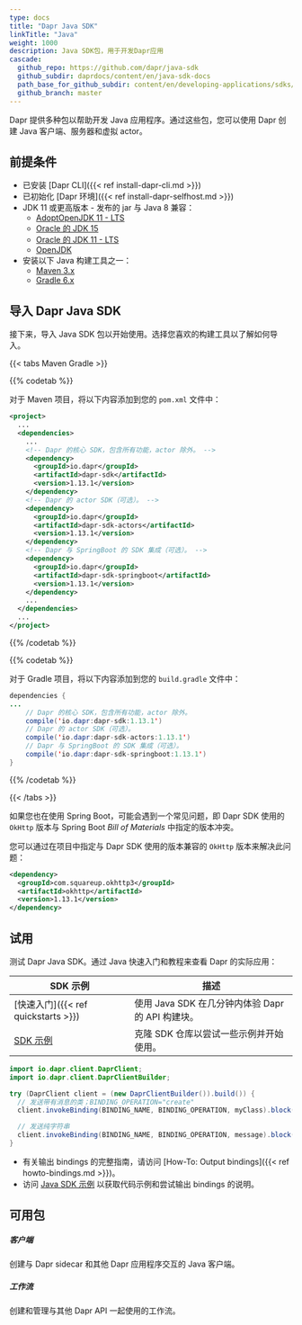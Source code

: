 ```yaml
---
type: docs
title: "Dapr Java SDK"
linkTitle: "Java"
weight: 1000
description: Java SDK包，用于开发Dapr应用
cascade:
  github_repo: https://github.com/dapr/java-sdk
  github_subdir: daprdocs/content/en/java-sdk-docs
  path_base_for_github_subdir: content/en/developing-applications/sdks/java/
  github_branch: master
---
```


Dapr 提供多种包以帮助开发 Java 应用程序。通过这些包，您可以使用 Dapr 创建 Java 客户端、服务器和虚拟 actor。

## 前提条件

- 已安装 [Dapr CLI]({{< ref install-dapr-cli.md >}})
- 已初始化 [Dapr 环境]({{< ref install-dapr-selfhost.md >}})
- JDK 11 或更高版本 - 发布的 jar 与 Java 8 兼容：
    - [AdoptOpenJDK 11 - LTS](https://adoptopenjdk.net/)
    - [Oracle 的 JDK 15](https://www.oracle.com/java/technologies/javase-downloads.html)
    - [Oracle 的 JDK 11 - LTS](https://www.oracle.com/java/technologies/javase-jdk11-downloads.html)
    - [OpenJDK](https://openjdk.java.net/)
- 安装以下 Java 构建工具之一：
    - [Maven 3.x](https://maven.apache.org/install.html)
    - [Gradle 6.x](https://gradle.org/install/)

## 导入 Dapr Java SDK

接下来，导入 Java SDK 包以开始使用。选择您喜欢的构建工具以了解如何导入。

{{< tabs Maven Gradle >}}

{{% codetab %}}
<!--Maven-->

对于 Maven 项目，将以下内容添加到您的 `pom.xml` 文件中：

```xml
<project>
  ...
  <dependencies>
    ...
    <!-- Dapr 的核心 SDK，包含所有功能，actor 除外。 -->
    <dependency>
      <groupId>io.dapr</groupId>
      <artifactId>dapr-sdk</artifactId>
      <version>1.13.1</version>
    </dependency>
    <!-- Dapr 的 actor SDK（可选）。 -->
    <dependency>
      <groupId>io.dapr</groupId>
      <artifactId>dapr-sdk-actors</artifactId>
      <version>1.13.1</version>
    </dependency>
    <!-- Dapr 与 SpringBoot 的 SDK 集成（可选）。 -->
    <dependency>
      <groupId>io.dapr</groupId>
      <artifactId>dapr-sdk-springboot</artifactId>
      <version>1.13.1</version>
    </dependency>
    ...
  </dependencies>
  ...
</project>
```
{{% /codetab %}}

{{% codetab %}}
<!--Gradle-->

对于 Gradle 项目，将以下内容添加到您的 `build.gradle` 文件中：

```java
dependencies {
...
    // Dapr 的核心 SDK，包含所有功能，actor 除外。
    compile('io.dapr:dapr-sdk:1.13.1')
    // Dapr 的 actor SDK（可选）。
    compile('io.dapr:dapr-sdk-actors:1.13.1')
    // Dapr 与 SpringBoot 的 SDK 集成（可选）。
    compile('io.dapr:dapr-sdk-springboot:1.13.1')
}
```

{{% /codetab %}}

{{< /tabs >}}

如果您也在使用 Spring Boot，可能会遇到一个常见问题，即 Dapr SDK 使用的 `OkHttp` 版本与 Spring Boot _Bill of Materials_ 中指定的版本冲突。

您可以通过在项目中指定与 Dapr SDK 使用的版本兼容的 `OkHttp` 版本来解决此问题：

```xml
<dependency>
  <groupId>com.squareup.okhttp3</groupId>
  <artifactId>okhttp</artifactId>
  <version>1.13.1</version>
</dependency>
```

## 试用

测试 Dapr Java SDK。通过 Java 快速入门和教程来查看 Dapr 的实际应用：

| SDK 示例 | 描述 |
| ----------- | ----------- |
| [快速入门]({{< ref quickstarts >}}) | 使用 Java SDK 在几分钟内体验 Dapr 的 API 构建块。 |
| [SDK 示例](https://github.com/dapr/java-sdk/tree/master/examples) | 克隆 SDK 仓库以尝试一些示例并开始使用。 |

```java
import io.dapr.client.DaprClient;
import io.dapr.client.DaprClientBuilder;

try (DaprClient client = (new DaprClientBuilder()).build()) {
  // 发送带有消息的类；BINDING_OPERATION="create"
  client.invokeBinding(BINDING_NAME, BINDING_OPERATION, myClass).block();

  // 发送纯字符串
  client.invokeBinding(BINDING_NAME, BINDING_OPERATION, message).block();
}
```

- 有关输出 bindings 的完整指南，请访问 [How-To: Output bindings]({{< ref howto-bindings.md >}})。
- 访问 [Java SDK 示例](https://github.com/dapr/java-sdk/tree/master/examples/src/main/java/io/dapr/examples/bindings/http) 以获取代码示例和尝试输出 bindings 的说明。

## 可用包

<div class="card-deck">
  <div class="card">
    <div class="card-body">
      <h5 class="card-title"><b>客户端</b></h5>
      <p class="card-text">创建与 Dapr sidecar 和其他 Dapr 应用程序交互的 Java 客户端。</p>
      <a href="{{< ref java-client >}}" class="stretched-link"></a>
    </div>
  </div>
  <div class="card">
    <div class="card-body">
      <h5 class="card-title"><b>工作流</b></h5>
      <p class="card-text">创建和管理与其他 Dapr API 一起使用的工作流。</p>
      <a href="{{< ref workflow >}}" class="stretched-link"></a>
    </div>
  </div>
</div>